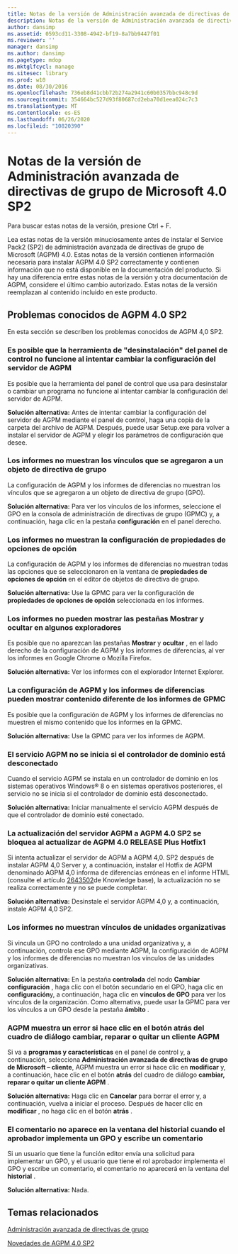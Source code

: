 ```yaml
---
title: Notas de la versión de Administración avanzada de directivas de grupo de Microsoft 4.0 SP2
description: Notas de la versión de Administración avanzada de directivas de grupo de Microsoft 4.0 SP2
author: dansimp
ms.assetid: 0593cd11-3308-4942-bf19-8a7bb9447f01
ms.reviewer: ''
manager: dansimp
ms.author: dansimp
ms.pagetype: mdop
ms.mktglfcycl: manage
ms.sitesec: library
ms.prod: w10
ms.date: 08/30/2016
ms.openlocfilehash: 736eb8d41cbb72b274a2941c60b0357bbc948c9d
ms.sourcegitcommit: 354664bc527d93f80687cd2eba70d1eea024c7c3
ms.translationtype: MT
ms.contentlocale: es-ES
ms.lasthandoff: 06/26/2020
ms.locfileid: "10820390"
---
```

# Notas de la versión de Administración avanzada de directivas de grupo de Microsoft 4.0 SP2


Para buscar estas notas de la versión, presione Ctrl + F.

Lea estas notas de la versión minuciosamente antes de instalar el Service Pack2 (SP2) de administración avanzada de directivas de grupo de Microsoft (AGPM) 4.0. Estas notas de la versión contienen información necesaria para instalar AGPM 4.0 SP2 correctamente y contienen información que no está disponible en la documentación del producto. Si hay una diferencia entre estas notas de la versión y otra documentación de AGPM, considere el último cambio autorizado. Estas notas de la versión reemplazan al contenido incluido en este producto.

## Problemas conocidos de AGPM 4.0 SP2


En esta sección se describen los problemas conocidos de AGPM 4,0 SP2.

### <a href="" id="control-panel-s--uninstall--tool-may-not-work-when-you-try-to-change-agpm-server-settings"></a>Es posible que la herramienta de "desinstalación" del panel de control no funcione al intentar cambiar la configuración del servidor de AGPM

Es posible que la herramienta del panel de control que usa para desinstalar o cambiar un programa no funcione al intentar cambiar la configuración del servidor de AGPM.

**Solución alternativa:** Antes de intentar cambiar la configuración del servidor de AGPM mediante el panel de control, haga una copia de la carpeta del archivo de AGPM. Después, puede usar Setup.exe para volver a instalar el servidor de AGPM y elegir los parámetros de configuración que desee.

### Los informes no muestran los vínculos que se agregaron a un objeto de directiva de grupo

La configuración de AGPM y los informes de diferencias no muestran los vínculos que se agregaron a un objeto de directiva de grupo (GPO).

**Solución alternativa:** Para ver los vínculos de los informes, seleccione el GPO en la consola de administración de directivas de grupo (GPMC) y, a continuación, haga clic en la pestaña **configuración** en el panel derecho.

### Los informes no muestran la configuración de propiedades de opciones de opción

La configuración de AGPM y los informes de diferencias no muestran todas las opciones que se seleccionaron en la ventana de **propiedades de opciones de opción** en el editor de objetos de directiva de grupo.

**Solución alternativa:** Use la GPMC para ver la configuración de **propiedades de opciones de opción** seleccionada en los informes.

### Los informes no pueden mostrar las pestañas Mostrar y ocultar en algunos exploradores

Es posible que no aparezcan las pestañas **Mostrar** y **ocultar** , en el lado derecho de la configuración de AGPM y los informes de diferencias, al ver los informes en Google Chrome o Mozilla Firefox.

**Solución alternativa:** Ver los informes con el explorador Internet Explorer.

### La configuración de AGPM y los informes de diferencias pueden mostrar contenido diferente de los informes de GPMC

Es posible que la configuración de AGPM y los informes de diferencias no muestren el mismo contenido que los informes en la GPMC.

**Solución alternativa:** Use la GPMC para ver los informes de AGPM.

### El servicio AGPM no se inicia si el controlador de dominio está desconectado

Cuando el servicio AGPM se instala en un controlador de dominio en los sistemas operativos Windows® 8 o en sistemas operativos posteriores, el servicio no se inicia si el controlador de dominio está desconectado.

**Solución alternativa:** Iniciar manualmente el servicio AGPM después de que el controlador de dominio esté conectado.

### La actualización del servidor AGPM a AGPM 4.0 SP2 se bloquea al actualizar de AGPM 4.0 RELEASE Plus Hotfix1

Si intenta actualizar el servidor de AGPM a AGPM 4,0. SP2 después de instalar AGPM 4,0 Server y, a continuación, instalar el Hotfix de AGPM denominado AGPM 4,0 informa de diferencias erróneas en el informe HTML (consulte el artículo [2643502](https://go.microsoft.com/fwlink/?LinkId=254474)de Knowledge base), la actualización no se realiza correctamente y no se puede completar.

**Solución alternativa:** Desinstale el servidor AGPM 4,0 y, a continuación, instale AGPM 4,0 SP2.

### Los informes no muestran vínculos de unidades organizativas

Si vincula un GPO no controlado a una unidad organizativa y, a continuación, controla ese GPO mediante AGPM, la configuración de AGPM y los informes de diferencias no muestran los vínculos de las unidades organizativas.

**Solución alternativa:** En la pestaña **controlada** del nodo **Cambiar configuración** , haga clic con el botón secundario en el GPO, haga clic en **configuración**y, a continuación, haga clic en **vínculos de GPO** para ver los vínculos de la organización. Como alternativa, puede usar la GPMC para ver los vínculos a un GPO desde la pestaña **ámbito** .

### AGPM muestra un error si hace clic en el botón atrás del cuadro de diálogo cambiar, reparar o quitar un cliente AGPM

Si va a **programas y características** en el panel de control y, a continuación, selecciona **Administración avanzada de directivas de grupo de Microsoft – cliente**, AGPM muestra un error si hace clic en **modificar** y, a continuación, hace clic en el botón **atrás** del cuadro de diálogo **cambiar, reparar o quitar un cliente AGPM** .

**Solución alternativa:** Haga clic en **Cancelar** para borrar el error y, a continuación, vuelva a iniciar el proceso. Después de hacer clic en **modificar** , no haga clic en el botón **atrás** .

### El comentario no aparece en la ventana del historial cuando el aprobador implementa un GPO y escribe un comentario

Si un usuario que tiene la función editor envía una solicitud para implementar un GPO, y el usuario que tiene el rol aprobador implementa el GPO y escribe un comentario, el comentario no aparecerá en la ventana del **historial** .

**Solución alternativa:** Nada.

## Temas relacionados


[Administración avanzada de directivas de grupo](index.md)

[Novedades de AGPM 4.0 SP2](whats-new-in-agpm-40-sp2.md)

 

 





